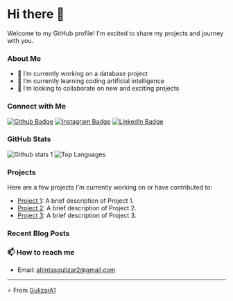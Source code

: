 # Hi there 👋

Welcome to my GitHub profile! I'm excited to share my projects and journey with you.

### About Me
- 🔭 I’m currently working on a database project
- 🌱 I’m currently learning coding artificial intelligence
- 👯 I’m looking to collaborate on new and exciting projects

### Connect with Me
[![Github Badge](https://img.shields.io/badge/-Github-181717?style=flat-square&logo=Github&logoColor=white&link=https://github.com/GulizarA1)](https://github.com/GulizarA1) 
[![Instagram Badge](https://img.shields.io/badge/-Instagram-E4405F?style=flat-square&logo=instagram&logoColor=white&link=https://instagram.com/yourusername)](https://instagram.com/yourusername) 
[![LinkedIn Badge](https://img.shields.io/badge/-LinkedIn-0077B5?style=flat-square&logo=linkedin&logoColor=white&link=https://linkedin.com/in/yourusername)](www.linkedin.com/in/gülizaraltıntaşe)

### GitHub Stats
![Github stats 1](https://github-readme-stats.vercel.app/api?username=GulizarA1&show_icons=true&theme=highcontrast) 
![Top Languages](https://github-readme-stats.vercel.app/api/top-langs/?username=GulizarA1&layout=compact&theme=highcontrast)

### Projects
Here are a few projects I'm currently working on or have contributed to:

- [Project 1]([https://github.com/GulizarA1/Intro-to-Astro2024](https://github.com/GulizarA1/Intro-to-Astro2024)): A brief description of Project 1.
- [Project 2]([https://github.com/GulizarA1/Python_Project](https://github.com/GulizarA1/Python_Project)): A brief description of Project 2.
- [Project 3]([https://github.com/developerburakgul/livelife](https://github.com/developerburakgul/livelife)): A brief description of Project 3.

### Recent Blog Posts
<!-- BLOG-POST-LIST:START -->
<!-- BLOG-POST-LIST:END -->

### 📫 How to reach me
- Email: altintasgulizar2@gmail.com

---

⭐️ From [GulizarA1](https://github.com/GulizarA1)
